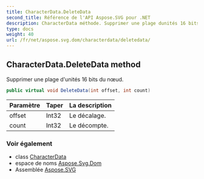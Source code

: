 ```yaml
---
title: CharacterData.DeleteData
second_title: Référence de l'API Aspose.SVG pour .NET
description: CharacterData méthode. Supprimer une plage dunités 16 bits du nœud.
type: docs
weight: 40
url: /fr/net/aspose.svg.dom/characterdata/deletedata/
---
```

## CharacterData.DeleteData method

Supprimer une plage d'unités 16 bits du nœud.

```csharp
public virtual void DeleteData(int offset, int count)
```

| Paramètre | Taper | La description |
| --- | --- | --- |
| offset | Int32 | Le décalage. |
| count | Int32 | Le décompte. |

### Voir également

* class [CharacterData](../)
* espace de noms [Aspose.Svg.Dom](../../characterdata/)
* Assemblée [Aspose.SVG](../../../)


